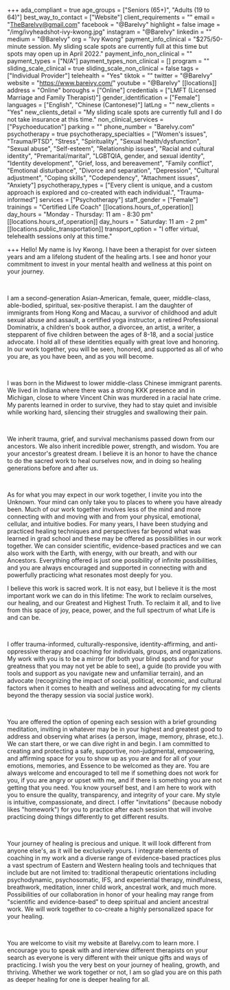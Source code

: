 +++
ada_compliant = true
age_groups = ["Seniors (65+)", "Adults (19 to 64)"]
best_way_to_contact = ["Website"]
client_requirements = ""
email = "TheBareIvy@gmail.com"
facebook = "@BareIvy"
highlight = false
image = "/img/ivyheadshot-ivy-kwong.jpg"
instagram = "@BareIvy"
linkedin = ""
medium = "@BareIvy"
org = "Ivy Kwong"
payment_info_clinical = "$275/50-minute session. My sliding scale spots are currently full at this time but spots may open up in April 2022."
payment_info_non_clinical = ""
payment_types = ["N/A"]
payment_types_non_clinical = []
program = ""
sliding_scale_clinical = true
sliding_scale_non_clinical = false
tags = ["Individual Provider"]
telehealth = "Yes"
tiktok = ""
twitter = "@BareIvy"
website = "https://www.bareivy.com/"
youtube = "@BareIvy"
[[locations]]
address = "Online"
boroughs = ["Online"]
credentials = ["LMFT (Licensed Marriage and Family Therapist)"]
gender_identification = ["Female"]
languages = ["English", "Chinese (Cantonese)"]
latLng = ""
new_clients = "Yes"
new_clients_detail = "My sliding scale spots are currently full and I do not take insurance at this time."
non_clinical_services = ["Psychoeducation"]
parking = ""
phone_number = "BareIvy.com"
psychotherapy = true
psychotherapy_specialties = ["Women's issues", "Trauma/PTSD", "Stress", "Spirituality", "Sexual health/dysfunction", "Sexual abuse", "Self-esteem", "Relationship issues", "Racial and cultural identity", "Premarital/marital", "LGBTQIA, gender, and sexual identity", "Identity development", "Grief, loss, and bereavement", "Family conflict", "Emotional disturbance", "Divorce and separation", "Depression", "Cultural adjustment", "Coping skills", "Codependency", "Attachment issues", "Anxiety"]
psychotherapy_types = ["Every client is unique, and a custom approach is explored and co-created with each individual.", "Trauma-informed"]
services = ["Psychotherapy"]
staff_gender = ["Female"]
trainings = "Certified Life Coach"
[[locations.hours_of_operation]]
day_hours = "Monday - Thursday: 11 am - 8:30 pm"
[[locations.hours_of_operation]]
day_hours = " Saturday: 11 am - 2 pm"
[[locations.public_transportation]]
transport_option = "I offer virtual, telehealth sessions only at this time."

+++
Hello! My name is Ivy Kwong. I have been a therapist for over sixteen years and am a lifelong student of the healing arts. I see and honor your commitment to invest in your mental health and wellness at this point on your journey.

<br>

I am a second-generation Asian-American, female, queer, middle-class, able-bodied, spiritual, sex-positive therapist. I am the daughter of immigrants from Hong Kong and Macau, a survivor of childhood and adult sexual abuse and assault, a certified yoga instructor, a retired Professional Dominatrix, a children's book author, a divorcee, an artist, a writer, a stepparent of five children between the ages of 8-18, and a social justice advocate. I hold all of these identities equally with great love and honoring. In our work together, you will be seen, honored, and supported as all of who you are, as you have been, and as you will become.

<br>

I was born in the Midwest to lower middle-class Chinese immigrant parents. We lived in Indiana where there was a strong KKK presence and in Michigan, close to where Vincent Chin was murdered in a racial hate crime. My parents learned in order to survive, they had to stay quiet and invisible while working hard, silencing their struggles and swallowing their pain.

<br>

We inherit trauma, grief, and survival mechanisms passed down from our ancestors. We also inherit incredible power, strength, and wisdom. You are your ancestor's greatest dream. I believe it is an honor to have the chance to do the sacred work to heal ourselves now, and in doing so healing generations before and after us.

<br>

As for what you may expect in our work together, I invite you into the Unknown. Your mind can only take you to places to where you have already been. Much of our work together involves less of the mind and more connecting with and moving with and from your physical, emotional, cellular, and intuitive bodies. For many years, I have been studying and practiced healing techniques and perspectives far beyond what was learned in grad school and these may be offered as possibilities in our work together. We can consider scientific, evidence-based practices and we can also work with the Earth, with energy, with our breath, and with our Ancestors. Everything offered is just one possibility of infinite possibilities, and you are always encouraged and supported in connecting with and powerfully practicing what resonates most deeply for you.

I believe this work is sacred work. It is not easy, but I believe it is the most important work we can do in this lifetime: The work to reclaim ourselves, our healing, and our Greatest and Highest Truth. To reclaim it all, and to live from this space of joy, peace, power, and the full spectrum of what Life is and can be.

<br>

I offer trauma-informed, culturally-responsive, identity-affirming, and anti-oppressive therapy and coaching for individuals, groups, and organizations. My work with you is to be a mirror (for both your blind spots and for your greatness that you may not yet be able to see), a guide (to provide you with tools and support as you navigate new and unfamiliar terrain), and an advocate (recognizing the impact of social, political, economic, and cultural factors when it comes to health and wellness and advocating for my clients beyond the therapy session via social justice work).

<br>

You are offered the option of opening each session with a brief grounding meditation, inviting in whatever may be in your highest and greatest good to address and observing what arises (a person, image, memory, phrase, etc.). We can start there, or we can dive right in and begin. I am committed to creating and protecting a safe, supportive, non-judgmental, empowering, and affirming space for you to show up as you are and for all of your emotions, memories, and Essence to be welcomed as they are. You are always welcome and encouraged to tell me if something does not work for you, if you are angry or upset with me, and if there is something you are not getting that you need. You know yourself best, and I am here to work with you to ensure the quality, transparency, and integrity of your care. My style is intuitive, compassionate, and direct. I offer "invitations" (because nobody likes "homework") for you to practice after each session that will involve practicing doing things differently to get different results.

<br>

Your journey of healing is precious and unique. It will look different from anyone else's, as it will be exclusively yours. I integrate elements of coaching in my work and a diverse range of evidence-based practices plus a vast spectrum of Eastern and Western healing tools and techniques that include but are not limited to: traditional therapeutic orientations including psychodynamic, psychosomatic, IFS, and experiential therapy, mindfulness, breathwork, meditation, inner child work, ancestral work, and much more. Possibilities of our collaboration in honor of your healing may range from "scientific and evidence-based" to deep spiritual and ancient ancestral work. We will work together to co-create a highly personalized space for your healing.

<br>

You are welcome to visit my website at BareIvy.com to learn more. I encourage you to speak with and interview different therapists on your search as everyone is very different with their unique gifts and ways of practicing. I wish you the very best on your journey of healing, growth, and thriving. Whether we work together or not, I am so glad you are on this path as deeper healing for one is deeper healing for all.